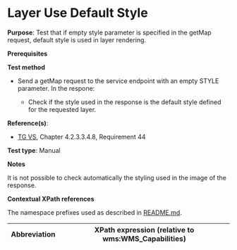 # Layer Use Default Style

**Purpose**: Test that if empty style parameter is specified in the getMap request, default style is used in layer rendering.

**Prerequisites**

**Test method**

* Send a getMap request to the service endpoint with an empty STYLE parameter. In the respone:

  * Check if the style used in the response is the default style defined for the requested layer.

**Reference(s)**:
* [TG VS](./README.md#ref_TG_VS), Chapter 4.2.3.3.4.8, Requirement 44

**Test type**: Manual

**Notes**

It is not possible to check automatically the styling used in the image of the response.

**Contextual XPath references**

The namespace prefixes used as described in [README.md](./README.md#namespaces).

Abbreviation                                               |  XPath expression (relative to wms:WMS_Capabilities)
---------------------------------------------------------- | -------------------------------------------------------------------------

